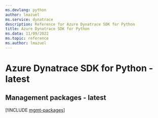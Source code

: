 ```yaml
---
ms.devlang: python
author: lmazuel
ms.service: dynatrace
description: Reference for Azure Dynatrace SDK for Python
title: Azure Dynatrace SDK for Python
ms.data: 11/09/2022
ms.topic: reference
ms.author: lmazuel
---
```

# Azure Dynatrace SDK for Python - latest

## Management packages - latest
[!INCLUDE [mgmt-packages](dynatrace-mgmt-index.md)]